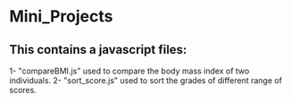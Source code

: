 # Mini_Projects

## This contains a javascript files:
1- "compareBMI.js" used to compare the body mass index of two individuals.
2- "sort_score.js" used to sort the grades of different range of scores.
